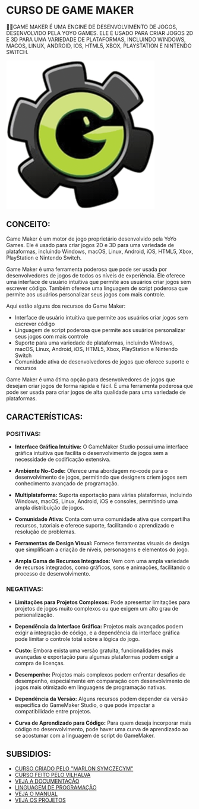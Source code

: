 # CURSO DE GAME MAKER
👨‍⚖️GAME MAKER É UMA ENGINE DE DESENVOLVIMENTO DE JOGOS, DESENVOLVIDO PELA YOYO GAMES. ELE É USADO PARA CRIAR JOGOS 2D E 3D PARA UMA VARIEDADE DE PLATAFORMAS, INCLUINDO WINDOWS, MACOS, LINUX, ANDROID, IOS, HTML5, XBOX, PLAYSTATION E NINTENDO SWITCH.

<img src="FOTO.png" align="center" width="400"> <br>

## CONCEITO:
Game Maker é um motor de jogo proprietário desenvolvido pela YoYo Games. Ele é usado para criar jogos 2D e 3D para uma variedade de plataformas, incluindo Windows, macOS, Linux, Android, iOS, HTML5, Xbox, PlayStation e Nintendo Switch.

Game Maker é uma ferramenta poderosa que pode ser usada por desenvolvedores de jogos de todos os níveis de experiência. Ele oferece uma interface de usuário intuitiva que permite aos usuários criar jogos sem escrever código. Também oferece uma linguagem de script poderosa que permite aos usuários personalizar seus jogos com mais controle.

Aqui estão alguns dos recursos do Game Maker:

* Interface de usuário intuitiva que permite aos usuários criar jogos sem escrever código
* Linguagem de script poderosa que permite aos usuários personalizar seus jogos com mais controle
* Suporte para uma variedade de plataformas, incluindo Windows, macOS, Linux, Android, iOS, HTML5, Xbox, PlayStation e Nintendo Switch
* Comunidade ativa de desenvolvedores de jogos que oferece suporte e recursos

Game Maker é uma ótima opção para desenvolvedores de jogos que desejam criar jogos de forma rápida e fácil. É uma ferramenta poderosa que pode ser usada para criar jogos de alta qualidade para uma variedade de plataformas.

## CARACTERÍSTICAS:
### POSITIVAS:
- **Interface Gráfica Intuitiva:** O GameMaker Studio possui uma interface gráfica intuitiva que facilita o desenvolvimento de jogos sem a necessidade de codificação extensiva.

- **Ambiente No-Code:** Oferece uma abordagem no-code para o desenvolvimento de jogos, permitindo que designers criem jogos sem conhecimento avançado de programação.

- **Multiplataforma:** Suporta exportação para várias plataformas, incluindo Windows, macOS, Linux, Android, iOS e consoles, permitindo uma ampla distribuição de jogos.

- **Comunidade Ativa:** Conta com uma comunidade ativa que compartilha recursos, tutoriais e oferece suporte, facilitando o aprendizado e resolução de problemas.

- **Ferramentas de Design Visual:** Fornece ferramentas visuais de design que simplificam a criação de níveis, personagens e elementos do jogo.

- **Ampla Gama de Recursos Integrados:** Vem com uma ampla variedade de recursos integrados, como gráficos, sons e animações, facilitando o processo de desenvolvimento.

### NEGATIVAS:
- **Limitações para Projetos Complexos:** Pode apresentar limitações para projetos de jogos muito complexos ou que exigem um alto grau de personalização.

- **Dependência da Interface Gráfica:** Projetos mais avançados podem exigir a integração de código, e a dependência da interface gráfica pode limitar o controle total sobre a lógica do jogo.

- **Custo:** Embora exista uma versão gratuita, funcionalidades mais avançadas e exportação para algumas plataformas podem exigir a compra de licenças.

- **Desempenho:** Projetos mais complexos podem enfrentar desafios de desempenho, especialmente em comparação com desenvolvimento de jogos mais otimizado em linguagens de programação nativas.

- **Dependência da Versão:** Alguns recursos podem depender da versão específica do GameMaker Studio, o que pode impactar a compatibilidade entre projetos.

- **Curva de Aprendizado para Código:** Para quem deseja incorporar mais código no desenvolvimento, pode haver uma curva de aprendizado ao se acostumar com a linguagem de script do GameMaker.

## SUBSIDIOS:
- [CURSO CRIADO PELO "MARLON SYMCZECYM"](https://github.com/marlon-Symczecym/Flappy-Plane)
- [CURSO FEITO PELO VILHALVA](https://github.com/VILHALVA)
- [VEJA A DOCUMENTAÇÃO](https://manual.yoyogames.com/#t=Content.htm)
- [LINGUAGEM DE PROGRAMAÇÃO](https://github.com/VILHALVA/CURSO-DE-GML)
- [VEJA O MANUAL](./MANUAL.md)
- [VEJA OS PROJETOS](https://github.com/VILHALVA?tab=repositories&q=topic:GAMER-MAKER)
